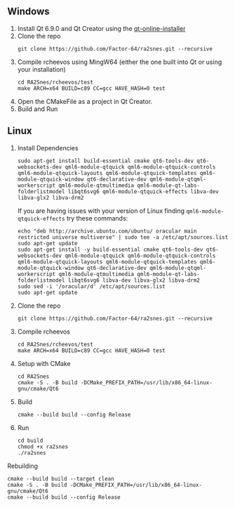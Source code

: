 ## Windows

1) Install Qt 6.9.0 and Qt Creator using the [qt-online-installer](https://www.qt.io/download-qt-installer)
2) Clone the repo
    ```
    git clone https://github.com/Factor-64/ra2snes.git --recursive
    ```
4) Compile rcheevos using MingW64 (either the one built into Qt or using your installation)
    ```
    cd RA2Snes/rcheevos/test
    make ARCH=x64 BUILD=c89 CC=gcc HAVE_HASH=0 test
    ```
6) Open the CMakeFile as a project in Qt Creator.
7) Build and Run

## Linux

1) Install Dependencies
    ```
    sudo apt-get install build-essential cmake qt6-tools-dev qt6-websockets-dev qml6-module-qtquick qml6-module-qtquick-controls qml6-module-qtquick-layouts qml6-module-qtquick-templates qml6-module-qtquick-window qt6-declarative-dev qml6-module-qtqml-workerscript qml6-module-qtmultimedia qml6-module-qt-labs-folderlistmodel libqt6svg6 qml6-module-qtquick-effects libva-dev libva-glx2 libva-drm2
    ```
    If you are having issues with your version of Linux finding `qml6-module-qtquick-effects` try these commands:
    ```
    echo "deb http://archive.ubuntu.com/ubuntu/ oracular main restricted universe multiverse" | sudo tee -a /etc/apt/sources.list
    sudo apt-get update
    sudo apt-get install -y build-essential cmake qt6-tools-dev qt6-websockets-dev qml6-module-qtquick qml6-module-qtquick-controls qml6-module-qtquick-layouts qml6-module-qtquick-templates qml6-module-qtquick-window qt6-declarative-dev qml6-module-qtqml-workerscript qml6-module-qtmultimedia qml6-module-qt-labs-folderlistmodel libqt6svg6 libva-dev libva-glx2 libva-drm2
    sudo sed -i '/oracular/d' /etc/apt/sources.list
    sudo apt-get update
    ```
2) Clone the repo
    ```
    git clone https://github.com/Factor-64/ra2snes.git --recursive
    ```
4) Compile rcheevos
    ```
    cd RA2Snes/rcheevos/test
    make ARCH=x64 BUILD=c89 CC=gcc HAVE_HASH=0 test
    ```
5) Setup with CMake
    ```
    cd RA2Snes
    cmake -S . -B build -DCMake_PREFIX_PATH=/usr/lib/x86_64-linux-gnu/cmake/Qt6
    ```

6) Build
    ```
    cmake --build build --config Release
    ```
7) Run
   ```
   cd build
   chmod +x ra2snes
   ./ra2snes
   ```
Rebuilding
   ```
   cmake --build build --target clean
   cmake -S . -B build -DCMake_PREFIX_PATH=/usr/lib/x86_64-linux-gnu/cmake/Qt6
   cmake --build build --config Release
   ```
